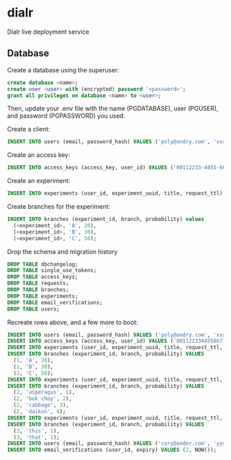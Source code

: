 # dialr
Dialr live deployment service

## Database
Create a database using the superuser:
```sql
create database <name>;
create user <user> with (encrypted) password '<password>';
grant all privileges on database <name> to <user>;
```

Then, update your .env file with the name (PGDATABASE), user (PGUSER), and password (PGPASSWORD) you used.

Create a client:
```sql
INSERT INTO users (email, password_hash) VALUES ('poly@andry.com', 'xxx');
```
Create an access key:
```sql
INSERT INTO access_keys (access_key, user_id) VALUES ('00112233-4455-6677-8899-aabbccddeeff', <userId>);
```
Create an experiment:
```sql
INSERT INTO experiments (user_id, experiment_uuid, title, request_ttl) VALUES (<userId>, '123e4567-e89b-12d3-a456-426655440000', 'test', 30);
```
Create branches for the experiment:
```sql
INSERT INTO branches (experiment_id, branch, probability) values
  (<experiment_id>, 'A', 20),
  (<experiment_id>, 'B', 30),
  (<experiment_id>, 'C', 50);
```

Drop the schema and migration history
```sql
DROP TABLE dbchangelog;
DROP TABLE single_use_tokens;
DROP TABLE access_keys;
DROP TABLE requests;
DROP TABLE branches;
DROP TABLE experiments;
DROP TABLE email_verifications;
DROP TABLE users;
```

Recreate rows above, and a few more to boot:
```sql
INSERT INTO users (email, password_hash) VALUES ('poly@andry.com', 'xxx');
INSERT INTO access_keys (access_key, user_id) VALUES ('00112233445566778899aabbccddeeff', 1);
INSERT INTO experiments (user_id, experiment_uuid, title, request_ttl, running) VALUES (1, '123e4567-e89b-12d3-a456-426655440000', 'test 1', 30, true);
INSERT INTO branches (experiment_id, branch, probability) VALUES
  (1, 'A', 20),
  (1, 'B', 30),
  (1, 'C', 50);
INSERT INTO experiments (user_id, experiment_uuid, title, request_ttl, running) VALUES (1, '123e4567-e89b-12d3-a456-426655440001', 'test 2', 30, true);
INSERT INTO branches (experiment_id, branch, probability) VALUES
  (2, 'asperagus', 1),
  (2, 'bok choy', 2),
  (2, 'cabbage', 3),
  (2, 'daikon', 4);
INSERT INTO experiments (user_id, experiment_uuid, title, request_ttl, running) VALUES (1, '123e4567-e89b-12d3-a456-426655440002', 'test 3', 10, true);
INSERT INTO branches (experiment_id, branch, probability) VALUES
  (3, 'this', 1),
  (3, 'that', 1);
INSERT INTO users (email, password_hash) VALUES ('cory@ander.com', 'yyy');
INSERT INTO email_verifications (user_id, expiry) VALUES (2, NOW());
```
